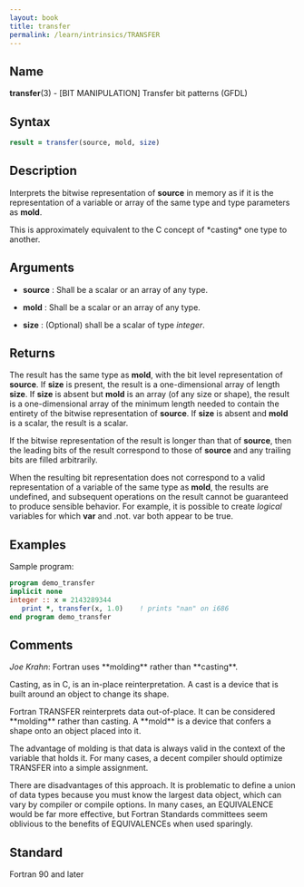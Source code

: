 ```yaml
---
layout: book
title: transfer
permalink: /learn/intrinsics/TRANSFER
---
```

## __Name__

__transfer__(3) - \[BIT MANIPULATION\] Transfer bit patterns
(GFDL)

## __Syntax__
```fortran
result = transfer(source, mold, size)
```
## __Description__

Interprets the bitwise representation of __source__ in memory as if it is
the representation of a variable or array of the same type and type
parameters as __mold__.

This is approximately equivalent to the C concept of \*casting\* one
type to another.

## __Arguments__

  - __source__
    : Shall be a scalar or an array of any type.

  - __mold__
    : Shall be a scalar or an array of any type.

  - __size__
    : (Optional) shall be a scalar of type _integer_.

## __Returns__

The result has the same type as __mold__, with the bit level representation
of __source__. If __size__ is present, the result is a one-dimensional array of
length __size__. If __size__ is absent but __mold__ is an array (of any size or
shape), the result is a one-dimensional array of the minimum length
needed to contain the entirety of the bitwise representation of __source__.
If __size__ is absent and __mold__ is a scalar, the result is a scalar.

If the bitwise representation of the result is longer than that of
__source__, then the leading bits of the result correspond to those of
__source__ and any trailing bits are filled arbitrarily.

When the resulting bit representation does not correspond to a valid
representation of a variable of the same type as __mold__, the results are
undefined, and subsequent operations on the result cannot be guaranteed
to produce sensible behavior. For example, it is possible to create
_logical_ variables for which __var__ and .not. var both appear to be true.

## __Examples__

Sample program:

```fortran
program demo_transfer
implicit none
integer :: x = 2143289344
   print *, transfer(x, 1.0)    ! prints "nan" on i686
end program demo_transfer
```

## __Comments__

_Joe Krahn_: Fortran uses \*\*molding\*\* rather than
\*\*casting\*\*.

Casting, as in C, is an in-place reinterpretation. A cast is a device
that is built around an object to change its shape.

Fortran TRANSFER reinterprets data out-of-place. It can be considered
\*\*molding\*\* rather than casting. A \*\*mold\*\* is a device that
confers a shape onto an object placed into it.

The advantage of molding is that data is always valid in the context of
the variable that holds it. For many cases, a decent compiler should
optimize TRANSFER into a simple assignment.

There are disadvantages of this approach. It is problematic to define a
union of data types because you must know the largest data object, which
can vary by compiler or compile options. In many cases, an EQUIVALENCE
would be far more effective, but Fortran Standards committees seem
oblivious to the benefits of EQUIVALENCEs when used sparingly.

## __Standard__

Fortran 90 and later
